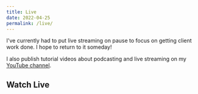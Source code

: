 ```yaml
---
title: Live
date: 2022-04-25
permalink: /live/
---
```


I've currently had to put live streaming on pause to focus on getting client work done. I hope to return to it someday!

I also publish tutorial videos about podcasting and live streaming on my [YouTube channel](https://www.youtube.com/c/lemonproductionsca).


## Watch Live

<!-- Add a placeholder for the Twitch embed -->
<div id="twitch-embed"></div>

<!-- Load the Twitch embed script -->
<script src="https://embed.twitch.tv/embed/v1.js"></script>

<!-- Create a Twitch.Embed object that will render within the "twitch-embed" root element. -->
<script type="text/javascript">
new Twitch.Embed("twitch-embed", {
width: 854,
height: 480,
channel: "lemonpodcasting",
autoplay: "true",
});
</script>